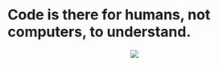 # Code is there for humans, not computers, to understand.

<p align="center">
  <img src="https://github-readme-stats.vercel.app/api?username=phuthuycoding&bg_color=30,19c9fa,1977fa&title_color=fff&text_color=fff">
</p>
